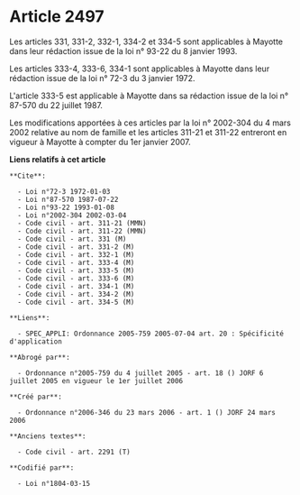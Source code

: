 # Article 2497

Les articles 331, 331-2, 332-1, 334-2 et 334-5 sont applicables à Mayotte dans leur rédaction issue de la loi n° 93-22 du 8
janvier 1993.

Les articles 333-4, 333-6, 334-1 sont applicables à Mayotte dans leur rédaction issue de la loi n° 72-3 du 3 janvier 1972.

L'article 333-5 est applicable à Mayotte dans sa rédaction issue de la loi n° 87-570 du 22 juillet 1987.

Les modifications apportées à ces articles par la loi n° 2002-304 du 4 mars 2002 relative au nom de famille et les articles
311-21 et 311-22 entreront en vigueur à Mayotte à compter du 1er janvier 2007.

**Liens relatifs à cet article**

	**Cite**:

	  - Loi n°72-3 1972-01-03
	  - Loi n°87-570 1987-07-22
	  - Loi n°93-22 1993-01-08
	  - Loi n°2002-304 2002-03-04
	  - Code civil - art. 311-21 (MMN)
	  - Code civil - art. 311-22 (MMN)
	  - Code civil - art. 331 (M)
	  - Code civil - art. 331-2 (M)
	  - Code civil - art. 332-1 (M)
	  - Code civil - art. 333-4 (M)
	  - Code civil - art. 333-5 (M)
	  - Code civil - art. 333-6 (M)
	  - Code civil - art. 334-1 (M)
	  - Code civil - art. 334-2 (M)
	  - Code civil - art. 334-5 (M)

	**Liens**:

	  - SPEC_APPLI: Ordonnance 2005-759 2005-07-04 art. 20 : Spécificité d'application

	**Abrogé par**:

	  - Ordonnance n°2005-759 du 4 juillet 2005 - art. 18 () JORF 6 juillet 2005 en vigueur le 1er juillet 2006

	**Créé par**:

	  - Ordonnance n°2006-346 du 23 mars 2006 - art. 1 () JORF 24 mars 2006

	**Anciens textes**:

	  - Code civil - art. 2291 (T)

	**Codifié par**:

	  - Loi n°1804-03-15
